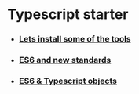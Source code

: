 # Typescript starter

* ### [Lets install some of the tools](readmes/typescript-starter.md)
* ### [ES6 and new standards](readmes/es6-language.md)
* ### [ES6 & Typescript objects](readmes/es6-ts-objects.md)
